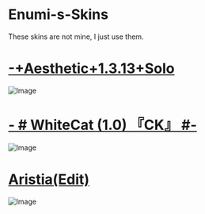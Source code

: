 # Enumi-s-Skins
These skins are not mine, I just use them. 

# [-+Aesthetic+1.3.13+Solo](http://puu.sh/F1aKq/67a6925849.osk)
![Image](https://i.imgur.com/zT5WEPm.jpg)

# [-        # WhiteCat (1.0) 『CK』 #-](https://drive.google.com/file/d/1A9Ktx7MY-UP5iOGTTHsyQP622zDOKqfe/view?usp=sharing)
![Image](https://i.imgur.com/YoJv4mQ.jpg)

# [Aristia(Edit)](https://drive.google.com/file/d/1w0-23LSUUXdpmapsTN1lbBVJFW69iRjt/view)
![Image](https://skins.osuck.net/uploads/posts/2019-02/1549355517_3.jpg)
